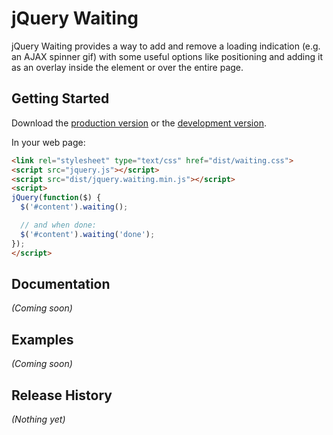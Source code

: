 # jQuery Waiting

jQuery Waiting provides a way to add and remove a loading indication (e.g. an AJAX spinner gif) with some useful options like positioning and adding it as an overlay inside the element or over the entire page.

## Getting Started
Download the [production version][min] or the [development version][max].

[min]: https://raw.github.com/Novascreen/jquery.waiting/master/dist/jquery.waiting.min.js
[max]: https://raw.github.com/Novascreen/jquery.waiting/master/dist/jquery.waiting.js

In your web page:

```html
<link rel="stylesheet" type="text/css" href="dist/waiting.css">
<script src="jquery.js"></script>
<script src="dist/jquery.waiting.min.js"></script>
<script>
jQuery(function($) {
  $('#content').waiting();

  // and when done:
  $('#content').waiting('done');
});
</script>
```

## Documentation
_(Coming soon)_

## Examples
_(Coming soon)_

## Release History
_(Nothing yet)_
